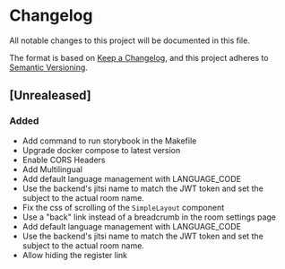 # Changelog

All notable changes to this project will be documented in this file.

The format is based on [Keep a Changelog](https://keepachangelog.com/en/1.0.0/),
and this project adheres to [Semantic
Versioning](https://semver.org/spec/v2.0.0.html).

## [Unrealeased]

### Added

- Add command to run storybook in the Makefile
- Upgrade docker compose to latest version
- Enable CORS Headers
- Add Multilingual
- Add default language management with LANGUAGE_CODE
- Use the backend's jitsi name to match the JWT token and set the subject to
  the actual room name.
- Fix the css of scrolling of the `SimpleLayout` component
- Use a "back" link instead of a breadcrumb in the room settings page
- Add default language management with LANGUAGE_CODE
- Use the backend's jitsi name to match the JWT token and set the subject to
  the actual room name.
- Allow hiding the register link
